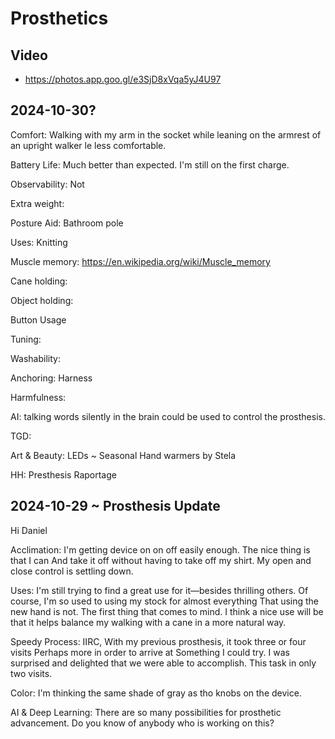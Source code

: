 # Prosthetics

## Video

* https://photos.app.goo.gl/e3SjD8xVqa5yJ4U97


## 2024-10-30?

Comfort: Walking with my arm in the socket while leaning on the armrest of an upright walker le less comfortable.

Battery Life: Much better than expected. I'm still on the first charge.

Observability: Not

Extra weight:

Posture Aid: Bathroom pole

Uses: Knitting

Muscle memory: https://en.wikipedia.org/wiki/Muscle_memory

Cane holding:

Object holding:

Button Usage

Tuning:

Washability:

Anchoring: Harness

Harmfulness:

AI: talking words silently in the brain could be used to control the prosthesis.

TGD:

Art & Beauty: LEDs ~ Seasonal Hand warmers by Stela

HH: Presthesis Raportage


## 2024-10-29 ~ Prosthesis Update

Hi Daniel

Acclimation: I'm getting device on on off easily enough. The nice thing is that I can And take it off without having to take off my shirt. My open and close control is settling down.

Uses: I'm still trying to find a great use for it—besides thrilling others. Of course, I'm so used to using my stock for almost everything That using the new hand is not. The first thing that comes to mind. I think a nice use will be that it helps balance my walking with a cane in a more natural way.

Speedy Process: IIRC, With my previous prosthesis, it took three or four visits Perhaps more in order to arrive at Something I could try. I was surprised and delighted that we were able to accomplish. This task in only two visits.

Color: I'm thinking the same shade of gray as tho knobs on the device.

AI & Deep Learning: There are so many possibilities for prosthetic advancement. Do you know of anybody who is working on this?



